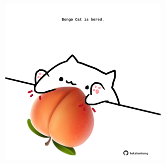 <!-- built at 07/02/2024, 24:01:13 UTC -->
<p align="center">
  <img width="500" height="500" src="./ReadmeImage.svg">
</p>
